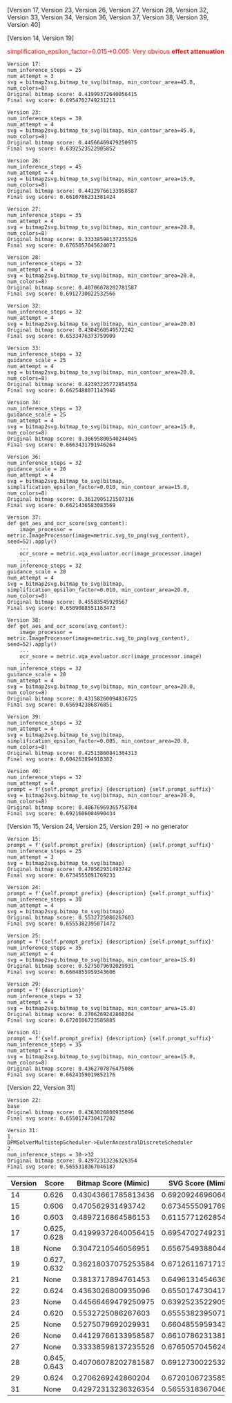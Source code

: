 [Version 17, Version 23, Version 26, Version 27, Version 28, Version 32, Version 33, Version 34, Version 36, Version 37, Version 38, Version 39, Version 40]

[Version 14, Version 19]

<font color=red>simplification\_epsilon\_factor=0.015->0.005: Very obvious **effect attenuation**</font>

```
Version 17:
num_inference_steps = 25
num_attempt = 3
svg = bitmap2svg.bitmap_to_svg(bitmap, min_contour_area=45.0, num_colors=8)
Original bitmap score: 0.41999372640056415
Final svg score: 0.6954702749231211

Version 23:
num_inference_steps = 30
num_attempt = 4
svg = bitmap2svg.bitmap_to_svg(bitmap, min_contour_area=45.0, num_colors=8)
Original bitmap score: 0.44566469479250975
Final svg score: 0.6392523522905852

Version 26:
num_inference_steps = 45
num_attempt = 4
svg = bitmap2svg.bitmap_to_svg(bitmap, min_contour_area=15.0, num_colors=8)
Original bitmap score: 0.44129766133958587
Final svg score: 0.6610786231381424

Version 27:
num_inference_steps = 35
num_attempt = 4
svg = bitmap2svg.bitmap_to_svg(bitmap, min_contour_area=20.0, num_colors=8)
Original bitmap score: 0.33338598137235526
Final svg score: 0.6765057045624071

Version 28:
num_inference_steps = 32
num_attempt = 4
svg = bitmap2svg.bitmap_to_svg(bitmap, min_contour_area=20.0, num_colors=8)
Original bitmap score: 0.40706078202781587
Final svg score: 0.6912730022532566

Version 32:
num_inference_steps = 32
num_attempt = 4
svg = bitmap2svg.bitmap_to_svg(bitmap, min_contour_area=20.0)
Original bitmap score: 0.4304560549572242
Final svg score: 0.6533476373759909

Version 33:
num_inference_steps = 32
guidance_scale = 25
num_attempt = 4
svg = bitmap2svg.bitmap_to_svg(bitmap, min_contour_area=20.0, num_colors=8)
Original bitmap score: 0.42393225772854554
Final svg score: 0.6625488071143946

Version 34:
num_inference_steps = 32
guidance_scale = 25
num_attempt = 4
svg = bitmap2svg.bitmap_to_svg(bitmap, min_contour_area=15.0, num_colors=8)
Original bitmap score: 0.36695800540244045
Final svg score: 0.6663431791946264

Version 36:
num_inference_steps = 32
guidance_scale = 20
num_attempt = 4
svg = bitmap2svg.bitmap_to_svg(bitmap, simplification_epsilon_factor=0.010, min_contour_area=15.0, num_colors=8)
Original bitmap score: 0.3612905121507316
Final svg score: 0.6621436583083569

Version 37:
def get_aes_and_ocr_score(svg_content):
    image_processor = metric.ImageProcessor(image=metric.svg_to_png(svg_content), seed=52).apply()
    ...
    ocr_score = metric.vqa_evaluator.ocr(image_processor.image)
    ...
num_inference_steps = 32
guidance_scale = 20
num_attempt = 4
svg = bitmap2svg.bitmap_to_svg(bitmap, simplification_epsilon_factor=0.010, min_contour_area=20.0, num_colors=8)
Original bitmap score: 0.45583545929567
Final svg score: 0.6509088551163473

Version 38:
def get_aes_and_ocr_score(svg_content):
    image_processor = metric.ImageProcessor(image=metric.svg_to_png(svg_content), seed=52).apply()
    ...
    ocr_score = metric.vqa_evaluator.ocr(image_processor.image)
    ...
num_inference_steps = 32
guidance_scale = 20
num_attempt = 4
svg = bitmap2svg.bitmap_to_svg(bitmap, min_contour_area=20.0, num_colors=8)
Original bitmap score: 0.43158260094816725
Final svg score: 0.656942386876851

Version 39:
num_inference_steps = 32
num_attempt = 4
svg = bitmap2svg.bitmap_to_svg(bitmap, simplification_epsilon_factor=0.005, min_contour_area=20.0, num_colors=8)
Original bitmap score: 0.42513860841304313
Final svg score: 0.604263894918382

Version 40:
num_inference_steps = 32
num_attempt = 4
prompt = f'{self.prompt_prefix} {description} {self.prompt_suffix}'
svg = bitmap2svg.bitmap_to_svg(bitmap, min_contour_area=20.0, num_colors=8)
Original bitmap score: 0.48676969365758704
Final svg score: 0.6921606004990434
```

[Version 15, Version 24, Version 25, Version 29] -> no generator

```
Version 15:
prompt = f'{self.prompt_prefix} {description} {self.prompt_suffix}'
num_inference_steps = 25
num_attempt = 3
svg = bitmap2svg.bitmap_to_svg(bitmap)
Original bitmap score: 0.470562931493742
Final svg score: 0.6734555091769231

Version 24:
prompt = f'{self.prompt_prefix} {description} {self.prompt_suffix}'
num_inference_steps = 30
num_attempt = 4
svg = bitmap2svg.bitmap_to_svg(bitmap)
Original bitmap score: 0.5532725086267603
Final svg score: 0.6555382395071472

Version 25:
prompt = f'{self.prompt_prefix} {description} {self.prompt_suffix}'
num_inference_steps = 35
num_attempt = 4
svg = bitmap2svg.bitmap_to_svg(bitmap, min_contour_area=15.0)
Original bitmap score: 0.5275079692029931
Final svg score: 0.6604855959343606

Version 29:
prompt = f'{description}'
num_inference_steps = 32
num_attempt = 4
svg = bitmap2svg.bitmap_to_svg(bitmap, min_contour_area=15.0)
Original bitmap score: 0.2706269242860204
Final svg score: 0.6720106723585885

Version 41:
prompt = f'{self.prompt_prefix} {description} {self.prompt_suffix}'
num_inference_steps = 35
num_attempt = 4
svg = bitmap2svg.bitmap_to_svg(bitmap, min_contour_area=15.0, num_colors=8)
Original bitmap score: 0.4362707876475086
Final svg score: 0.6624359019852176
```

[Version 22, Version 31]

```
Version 22:
base
Original bitmap score: 0.4363026800935096
Final svg score: 0.6550174730417202

Versio 31:
1.
DPMSolverMultistepScheduler->EulerAncestralDiscreteScheduler
2.
num_inference_steps = 30->32
Original bitmap score: 0.42972313236326354
Final svg score: 0.5655318367046187
```

| Version | Score | Bitmap Score (Mimic) | SVG Score (Mimic) |
|---|---|---|---|
| 14 | 0.626 | 0.43043661785813436 | 0.6920924696064129 |
| 15 | 0.606 | 0.470562931493742  | 0.6734555091769231 |
| 16 | 0.603 | 0.4897216864586153 | 0.6115771262854257 |
| 17 | 0.625, 0.628 | 0.41999372640056415 | 0.6954702749231211 |
| 18 | None  | 0.3047210546056951 | 0.6567549388044498 |
| 19 | 0.627, 0.632 | 0.36218037075253584 | 0.6712611671713754 |
| 21 | None  | 0.3813717894761453 | 0.649613145463659  |
| 22 | 0.624 | 0.4363026800935096 | 0.6550174730417202 |
| 23 | None | 0.44566469479250975 | 0.6392523522905852 |
| 24 | 0.620 | 0.5532725086267603 | 0.6555382395071472 |
| 25 | None  | 0.5275079692029931 | 0.6604855959343606 |
| 26 | None | 0.44129766133958587 | 0.6610786231381424 |
| 27 | None | 0.33338598137235526 | 0.6765057045624071 |
| 28 | 0.645, 0.643 | 0.40706078202781587 | 0.6912730022532566 |
| 29 | 0.624   | 0.2706269242860204 | 0.6720106723585885 |
| 31 | None | 0.42972313236326354 | 0.5655318367046187 |
